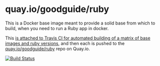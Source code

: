 # quay.io/goodguide/ruby

This is a Docker base image meant to provide a solid base from which to build, when you need to run a Ruby app in docker.

This [is attached to Travis CI for automated building of a matrix of base images and ruby versions](https://travis-ci.org/GoodGuide/dockerfile-base-ruby), and then each is pushed to the [quay.io/goodguide/ruby](https://quay.io/repository/goodguide/ruby?tab=tags) repo on Quay.io.

[![Build Status](https://travis-ci.org/GoodGuide/dockerfile-base-ruby.svg?branch=master)](https://travis-ci.org/GoodGuide/dockerfile-base-ruby)
